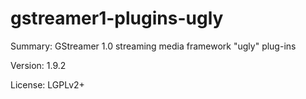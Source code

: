 #           gstreamer1-plugins-ugly
 
Summary:        GStreamer 1.0 streaming media framework "ugly" plug-ins
 
Version:        1.9.2
 
License:        LGPLv2+
 
